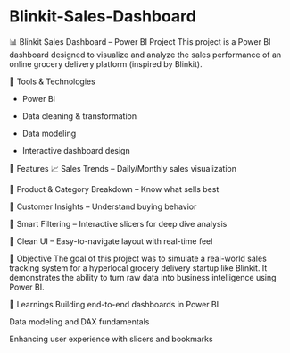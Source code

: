 # Blinkit-Sales-Dashboard

📊 Blinkit Sales Dashboard – Power BI Project
This project is a Power BI dashboard designed to visualize and analyze the sales performance of an online grocery delivery platform (inspired by Blinkit).

🔧 Tools & Technologies
- Power BI

- Data cleaning & transformation

- Data modeling

- Interactive dashboard design

🚀 Features
📈 Sales Trends – Daily/Monthly sales visualization

🛒 Product & Category Breakdown – Know what sells best

👤 Customer Insights – Understand buying behavior

🧠 Smart Filtering – Interactive slicers for deep dive analysis

🎨 Clean UI – Easy-to-navigate layout with real-time feel

🎯 Objective
The goal of this project was to simulate a real-world sales tracking system for a hyperlocal grocery delivery startup like Blinkit. It demonstrates the ability to turn raw data into business intelligence using Power BI.


📌 Learnings
Building end-to-end dashboards in Power BI

Data modeling and DAX fundamentals

Enhancing user experience with slicers and bookmarks

